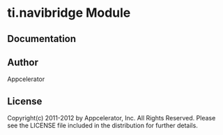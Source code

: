 # ti.navibridge Module

## Documentation


## Author

Appcelerator

## License

Copyright(c) 2011-2012 by Appcelerator, Inc. All Rights Reserved. Please see the LICENSE file included in the distribution for further details.
